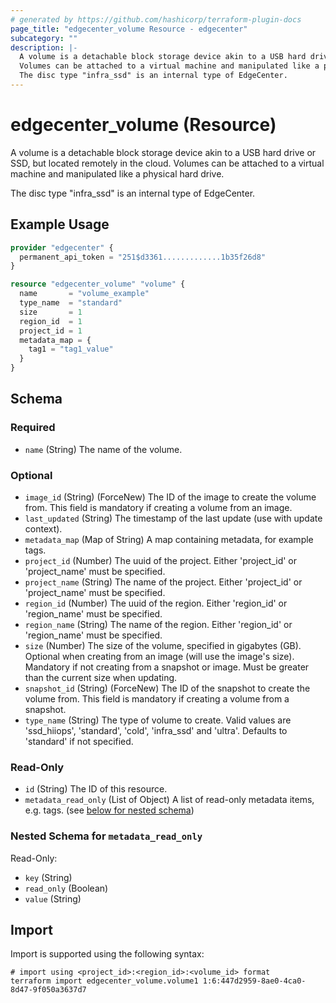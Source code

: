 ```yaml
---
# generated by https://github.com/hashicorp/terraform-plugin-docs
page_title: "edgecenter_volume Resource - edgecenter"
subcategory: ""
description: |-
  A volume is a detachable block storage device akin to a USB hard drive or SSD, but located remotely in the cloud.
  Volumes can be attached to a virtual machine and manipulated like a physical hard drive.
  The disc type "infra_ssd" is an internal type of EdgeCenter.
---
```


# edgecenter_volume (Resource)

A volume is a detachable block storage device akin to a USB hard drive or SSD, but located remotely in the cloud.
Volumes can be attached to a virtual machine and manipulated like a physical hard drive.

The disc type "infra_ssd" is an internal type of EdgeCenter.

## Example Usage

```terraform
provider "edgecenter" {
  permanent_api_token = "251$d3361.............1b35f26d8"
}

resource "edgecenter_volume" "volume" {
  name       = "volume_example"
  type_name  = "standard"
  size       = 1
  region_id  = 1
  project_id = 1
  metadata_map = {
    tag1 = "tag1_value"
  }
}
```

<!-- schema generated by tfplugindocs -->
## Schema

### Required

- `name` (String) The name of the volume.

### Optional

- `image_id` (String) (ForceNew) The ID of the image to create the volume from. This field is mandatory if creating a volume from an image.
- `last_updated` (String) The timestamp of the last update (use with update context).
- `metadata_map` (Map of String) A map containing metadata, for example tags.
- `project_id` (Number) The uuid of the project. Either 'project_id' or 'project_name' must be specified.
- `project_name` (String) The name of the project. Either 'project_id' or 'project_name' must be specified.
- `region_id` (Number) The uuid of the region. Either 'region_id' or 'region_name' must be specified.
- `region_name` (String) The name of the region. Either 'region_id' or 'region_name' must be specified.
- `size` (Number) The size of the volume, specified in gigabytes (GB). Optional when creating from an image (will use the image's size). Mandatory if not creating from a snapshot or image. Must be greater than the current size when updating.
- `snapshot_id` (String) (ForceNew) The ID of the snapshot to create the volume from. This field is mandatory if creating a volume from a snapshot.
- `type_name` (String) The type of volume to create. Valid values are 'ssd_hiiops', 'standard', 'cold', 'infra_ssd' and 'ultra'. Defaults to 'standard' if not specified.

### Read-Only

- `id` (String) The ID of this resource.
- `metadata_read_only` (List of Object) A list of read-only metadata items, e.g. tags. (see [below for nested schema](#nestedatt--metadata_read_only))

<a id="nestedatt--metadata_read_only"></a>
### Nested Schema for `metadata_read_only`

Read-Only:

- `key` (String)
- `read_only` (Boolean)
- `value` (String)

## Import

Import is supported using the following syntax:

```shell
# import using <project_id>:<region_id>:<volume_id> format
terraform import edgecenter_volume.volume1 1:6:447d2959-8ae0-4ca0-8d47-9f050a3637d7
```
